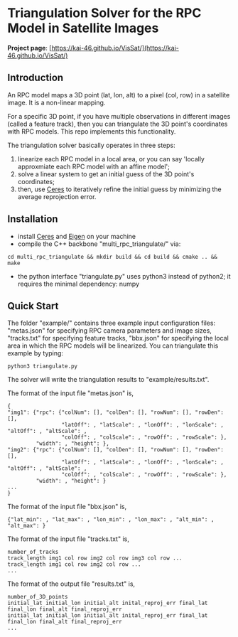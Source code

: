 # Triangulation Solver for the RPC Model in Satellite Images

**Project page**: [https://kai-46.github.io/VisSat/](https://kai-46.github.io/VisSat/)

## Introduction
An RPC model maps a 3D point (lat, lon, alt) to a pixel (col, row) in a satellite image. It is a non-linear mapping. 

For a specific 3D point, if you have multiple observations in different images (called a feature track), then you can triangulate the 3D point's coordinates with RPC models. This repo implements this functionality.

The triangulation solver basically operates in three steps:

1. linearize each RPC model in a local area, or you can say 'locally approxmiate each RPC model with an affine model';
2. solve a linear system to get an initial guess of the 3D point's coordinates;
3. then, use [Ceres](http://ceres-solver.org/) to iteratively refine the initial guess by minimizing the average reprojection error.

## Installation

* install [Ceres](http://ceres-solver.org/) and [Eigen](http://eigen.tuxfamily.org/index.php?title=Main_Page) on your machine
* compile the C++ backbone "multi_rpc_triangulate/" via:
```{r, engine='bash'}
cd multi_rpc_triangulate && mkdir build && cd build && cmake .. && make
```
* the python interface "triangulate.py" uses python3 instead of python2; it requires the minimal dependency: numpy

## Quick Start
The folder "example/" contains three example input configuration files: "metas.json" for specifying RPC camera parameters and image sizes, "tracks.txt" for specifying feature tracks, "bbx.json" for specifying the local area in which the RPC models will be linearized. You can triangulate this example by typing:
```{r, engine='bash'}
python3 triangulate.py
```
The solver will write the triangulation results to "example/results.txt". 

The format of the input file "metas.json" is,
```{r, engine='bash'}
{
"img1": {"rpc": {"colNum": [], "colDen": [], "rowNum": [], "rowDen": [], 
                 "latOff": , "latScale": , "lonOff": , "lonScale": , "altOff": , "altScale": , 
                 "colOff": , "colScale": , "rowOff": , "rowScale": }, 
         "width": , "height": },
"img2": {"rpc": {"colNum": [], "colDen": [], "rowNum": [], "rowDen": [], 
                 "latOff": , "latScale": , "lonOff": , "lonScale": , "altOff": , "altScale": , 
                 "colOff": , "colScale": , "rowOff": , "rowScale": }, 
         "width": , "height": }
...
}
```
The format of the input file "bbx.json" is,
```{r, engine='bash'}
{"lat_min": , "lat_max": , "lon_min": , "lon_max": , "alt_min": , "alt_max": }
```
The format of the input file "tracks.txt" is,
```{r, engine='bash'}
number_of_tracks
track_length img1 col row img2 col row img3 col row ...
track_length img1 col row img2 col row ...
...
```
The format of the output file "results.txt" is, 
```{r, engine='bash'}
number_of_3D_points
initial_lat initial_lon initial_alt inital_reproj_err final_lat final_lon final_alt final_reproj_err
initial_lat initial_lon initial_alt inital_reproj_err final_lat final_lon final_alt final_reproj_err
...
```

